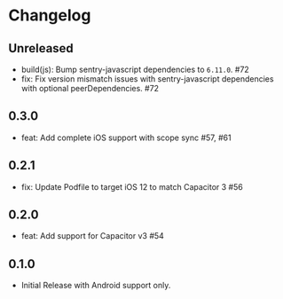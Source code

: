 # Changelog

## Unreleased

- build(js): Bump sentry-javascript dependencies to `6.11.0`. #72
- fix: Fix version mismatch issues with sentry-javascript dependencies with optional peerDependencies. #72

## 0.3.0

- feat: Add complete iOS support with scope sync #57, #61

## 0.2.1

- fix: Update Podfile to target iOS 12 to match Capacitor 3 #56

## 0.2.0

- feat: Add support for Capacitor v3 #54

## 0.1.0

- Initial Release with Android support only.

